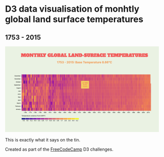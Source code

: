 # D3 data visualisation of monhtly global land surface temperatures
## 1753 - 2015

![preview image](preview.png)

This is exactly what it says on the tin.

Created as part of the [FreeCodeCamp](https://www.freecodecamp.org) D3 challenges.